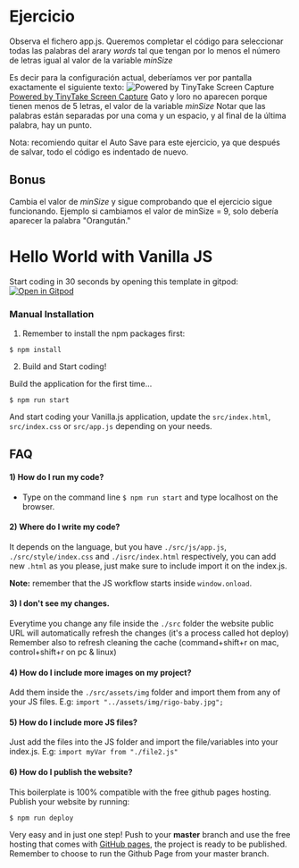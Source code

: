 # Ejercicio

Observa el fichero app.js. Queremos completar el código para seleccionar todas las palabras del arary _words_ tal que tengan por lo menos el número de letras igual al valor de la variable _minSize_

Es decir para la configuración actual, deberíamos ver por pantalla exactamente el siguiente texto:
<img src="https://oscarm.tinytake.com/media/141a828?filename=1677846621756_TinyTake03-03-2023-01-30-23_638134434247488081.png&sub_type=thumbnail_preview&type=attachment&width=393&height=464" title="Powered by TinyTake Screen Capture"/><br><a href="https://www.tinytake.com">Powered by TinyTake Screen Capture</a>
Gato y loro no aparecen porque tienen menos de 5 letras, el valor de la variable _minSize_
Notar que las palabras están separadas por una coma y un espacio, y al final de la última palabra, hay un punto.

Nota: recomiendo quitar el Auto Save para este ejercicio, ya que después de salvar, todo el código es indentado de nuevo.

## Bonus

Cambia el valor de _minSize_ y sigue comprobando que el ejercicio sigue funcionando. Ejemplo si cambiamos el valor de minSize = 9, solo debería aparecer la palabra "Orangután."

# Hello World with Vanilla JS

Start coding in 30 seconds by opening this template in gitpod:
[![Open in Gitpod](https://gitpod.io/button/open-in-gitpod.svg)](https://gitpod.io#https://github.com/4GeeksAcademy/vanillajs-hello.git)

### Manual Installation

1. Remember to install the npm packages first:

```
$ npm install
```

2. Build and Start coding!

Build the application for the first time...

```
$ npm run start
```

And start coding your Vanilla.js application, update the `src/index.html`, `src/index.css` or `src/app.js` depending on your needs.

## FAQ

#### 1) How do I run my code?

- Type on the command line `$ npm run start` and type localhost on the browser.

#### 2) Where do I write my code?

It depends on the language, but you have `./src/js/app.js`, `./src/style/index.css` and `./isrc/index.html` respectively, you can add new `.html` as you please, just make sure to include import it on the index.js.

**Note:** remember that the JS workflow starts inside `window.onload`.

#### 3) I don't see my changes.

Everytime you change any file inside the `./src` folder the website public URL will automatically refresh the changes (it's a process called hot deploy)
Remember also to refresh cleaning the cache (command+shift+r on mac, control+shift+r on pc & linux)

#### 4) How do I include more images on my project?

Add them inside the `./src/assets/img` folder and import them from any of your JS files. E.g: `import "../assets/img/rigo-baby.jpg";`

#### 5) How do I include more JS files?

Just add the files into the JS folder and import the file/variables into your index.js. E.g: `import myVar from "./file2.js"`

#### 6) How do I publish the website?

This boilerplate is 100% compatible with the free github pages hosting. Publish your website by running:

```sh
$ npm run deploy
```

Very easy and in just one step! Push to your **master** branch and use the free hosting that comes with [GitHub pages](https://help.github.com/articles/configuring-a-publishing-source-for-github-pages/#enabling-github-pages-to-publish-your-site-from-master-or-gh-pages), the project is ready to be published. Remember to choose to run the Github Page from your master branch.
